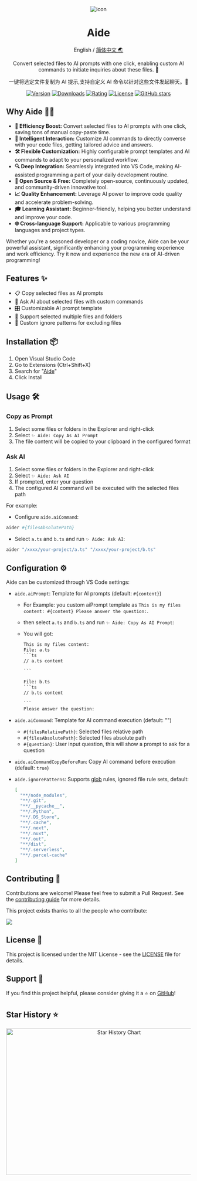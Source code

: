 <div align="center">
<img src="https://github.com/2214962083/2214962083/assets/35005637/f7a42850-0b23-45fc-9b33-bf1173e1319d" alt="icon"/>

<h1 align="center">Aide</h1>

English / [简体中文 🌏](https://github.com/nicepkg/aide/tree/main/README_CN.md)

Convert selected files to AI prompts with one click, enabling custom AI commands to initiate inquiries about these files. 🚀

一键将选定文件复制为 AI 提示,支持自定义 AI 命令以针对这些文件发起聊天。🚀

[![Version](https://img.shields.io/visual-studio-marketplace/v/nicepkg.aide)](https://marketplace.visualstudio.com/items?itemName=nicepkg.aide)
[![Downloads](https://img.shields.io/visual-studio-marketplace/d/nicepkg.aide)](https://marketplace.visualstudio.com/items?itemName=nicepkg.aide)
[![Rating](https://img.shields.io/visual-studio-marketplace/r/nicepkg.aide)](https://marketplace.visualstudio.com/items?itemName=nicepkg.aide)
[![License](https://img.shields.io/github/license/nicepkg/aide)](https://github.com/nicepkg/aide/blob/main/LICENSE)
[![GitHub stars](https://img.shields.io/github/stars/nicepkg/aide)](https://github.com/nicepkg/aide)

</div>

## Why Aide 🤷‍♂️

- **🚀 Efficiency Boost:** Convert selected files to AI prompts with one click, saving tons of manual copy-paste time.
- **🧠 Intelligent Interaction:** Customize AI commands to directly converse with your code files, getting tailored advice and answers.
- **🛠 Flexible Customization:** Highly configurable prompt templates and AI commands to adapt to your personalized workflow.
- **🔍 Deep Integration:** Seamlessly integrated into VS Code, making AI-assisted programming a part of your daily development routine.
- **🌟 Open Source & Free:** Completely open-source, continuously updated, and community-driven innovative tool.
- **📈 Quality Enhancement:** Leverage AI power to improve code quality and accelerate problem-solving.
- **🎓 Learning Assistant:** Beginner-friendly, helping you better understand and improve your code.
- **🌐 Cross-language Support:** Applicable to various programming languages and project types.

Whether you're a seasoned developer or a coding novice, Aide can be your powerful assistant, significantly enhancing your programming experience and work efficiency. Try it now and experience the new era of AI-driven programming!

## Features ✨

- 📋 Copy selected files as AI prompts
- 💬 Ask AI about selected files with custom commands
- 🎛 Customizable AI prompt template
- 📁 Support selected multiple files and folders
- 🚫 Custom ignore patterns for excluding files

## Installation 📦

1. Open Visual Studio Code
2. Go to Extensions (Ctrl+Shift+X)
3. Search for "[Aide](https://marketplace.visualstudio.com/items?itemName=nicepkg.aide)"
4. Click Install

## Usage 🛠

### Copy as Prompt

1. Select some files or folders in the Explorer and right-click
2. Select `✨ Aide: Copy As AI Prompt`
3. The file content will be copied to your clipboard in the configured format

### Ask AI

1. Select some files or folders in the Explorer and right-click
2. Select `✨ Aide: Ask AI`
3. If prompted, enter your question
4. The configured AI command will be executed with the selected files path

For example:

- Configure `aide.aiCommand`:

```bash
aider #{filesAbsolutePath}
```

- Select `a.ts` and `b.ts` and run `✨ Aide: Ask AI`:

```bash
aider "/xxxx/your-project/a.ts" "/xxxx/your-project/b.ts"
```

## Configuration ⚙️

Aide can be customized through VS Code settings:

- `aide.aiPrompt`: Template for AI prompts (default: `#{content}`)

  - For Example: you custom aiPrompt template as `This is my files content: #{content} Please answer the question:`.
  - then select `a.ts` and `b.ts` and run `✨ Aide: Copy As AI Prompt`:
  - You will got:

    ````txt
    This is my files content:
    File: a.ts
    ```ts
    // a.ts content

    ```

    File: b.ts
    ```ts
    // b.ts content

    ```
    Please answer the question:
    ````

- `aide.aiCommand`: Template for AI command execution (default: "")

  - `#{filesRelativePath}`: Selected files relative path
  - `#{filesAbsolutePath}`: Selected files absolute path
  - `#{question}`: User input question, this will show a prompt to ask for a question

- `aide.aiCommandCopyBeforeRun`: Copy AI command before execution (default: `true`)
- `aide.ignorePatterns`: Supports [glob](https://github.com/isaacs/node-glob) rules, ignored file rule sets, default:
  ```json
  [
    "**/node_modules",
    "**/.git",
    "**/__pycache__",
    "**/.Python",
    "**/.DS_Store",
    "**/.cache",
    "**/.next",
    "**/.nuxt",
    "**/.out",
    "**/dist",
    "**/.serverless",
    "**/.parcel-cache"
  ]
  ```

## Contributing 🤝

Contributions are welcome! Please feel free to submit a Pull Request. See the [contributing guide](CONTRIBUTING.md) for more details.

This project exists thanks to all the people who contribute:

<a href="https://github.com/nicepkg/aide/graphs/contributors">
  <img src="https://contrib.rocks/image?repo=nicepkg/aide" />
</a>

## License 📄

This project is licensed under the MIT License - see the [LICENSE](LICENSE) file for details.

## Support 💖

If you find this project helpful, please consider giving it a ⭐️ on [GitHub](https://github.com/nicepkg/aide)!

## Star History ⭐

<div align="center">

<img src="https://api.star-history.com/svg?repos=nicepkg/smart-web&type=Date" width="600" height="400" alt="Star History Chart" valign="middle">

</div>
